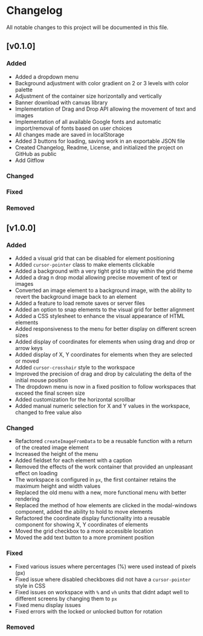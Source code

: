 # Changelog

All notable changes to this project will be documented in this file.

## [v0.1.0]

### Added
- Added a dropdown menu
- Background adjustment with color gradient on 2 or 3 levels with color palette
- Adjustment of the container size horizontally and vertically
- Banner download with canvas library
- Implementation of Drag and Drop API allowing the movement of text and images
- Implementation of all available Google fonts and automatic import/removal of fonts based on user choices
- All changes made are saved in localStorage
- Added 3 buttons for loading, saving work in an exportable JSON file
- Created Changelog, Readme, License, and initialized the project on GitHub as public
- Add Gitflow

### Changed

### Fixed

### Removed

## [v1.0.0]

### Added
- Added a visual grid that can be disabled for element positioning
- Added `cursor-pointer` class to make elements clickable
- Added a background with a very tight grid to stay within the grid theme
- Added a drag n drop modal allowing precise movement of text or images
- Converted an image element to a background image, with the ability to revert the background image back to an element
- Added a feature to load remote saves or server files
- Added an option to snap elements to the visual grid for better alignment
- Added a CSS stylesheet to enhance the visual appearance of HTML elements
- Added responsiveness to the menu for better display on different screen sizes
- Added display of coordinates for elements when using drag and drop or arrow keys
- Added display of X, Y coordinates for elements when they are selected or moved
- Added `cursor-crosshair` style to the workspace
- Improved the precision of drag and drop by calculating the delta of the initial mouse position
- The dropdown menu is now in a fixed position to follow workspaces that exceed the final screen size
- Added customization for the horizontal scrollbar
- Added manual numeric selection for X and Y values in the workspace, changed to free value also

### Changed
- Refactored `createImageFromData` to be a reusable function with a return of the created image element
- Increased the height of the menu
- Added fieldset for each element with a caption
- Removed the effects of the work container that provided an unpleasant effect on loading
- The workspace is configured in `px`, the first container retains the maximum height and width values
- Replaced the old menu with a new, more functional menu with better rendering
- Replaced the method of how elements are clicked in the modal-windows component, added the ability to hold to move elements
- Refactored the coordinate display functionality into a reusable component for showing X, Y coordinates of elements
- Moved the grid checkbox to a more accessible location
- Moved the add text button to a more prominent position

### Fixed
- Fixed various issues where percentages (%) were used instead of pixels (px)
- Fixed issue where disabled checkboxes did not have a `cursor-pointer` style in CSS
- Fixed issues on workspace with `%` and `vh` units that didnt adapt well to different screens by changing them to `px`
- Fixed menu display issues
- Fixed errors with the locked or unlocked button for rotation

### Removed
